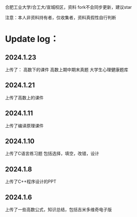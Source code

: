 合肥工业大学/合工大/宣城校区，资料
fork不会同步更新，建议star

注意：本人非资料持有者，仅收集者，资料真假性自行判断


# **Update log：**

## 2024.1.23
上传了：
高数下的课件
高数上期中期末真题
大学生心理健康题库

## 2024.1.21
上传了高数上的课件

## 2024.1.11
上传了编译原理课件

## 2024.1.10
上传了C语言练习题
包括选择，填空，改错，设计

## 2024.1.8
上传了C++程序设计的PPT

## 2024.1.6 
上传了一些高数公式，知识总结，包括吉米多维奇电子版
